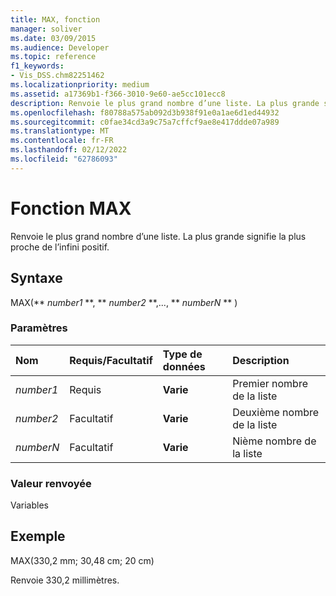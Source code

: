 ```yaml
---
title: MAX, fonction
manager: soliver
ms.date: 03/09/2015
ms.audience: Developer
ms.topic: reference
f1_keywords:
- Vis_DSS.chm82251462
ms.localizationpriority: medium
ms.assetid: a17369b1-f366-3010-9e60-ae5cc101ecc8
description: Renvoie le plus grand nombre d’une liste. La plus grande signifie la plus proche de l’infini positif.
ms.openlocfilehash: f80788a575ab092d3b938f91e0a1ae6d1ed44932
ms.sourcegitcommit: c0fae34cd3a9c75a7cffcf9ae8e417ddde07a989
ms.translationtype: MT
ms.contentlocale: fr-FR
ms.lasthandoff: 02/12/2022
ms.locfileid: "62786093"
---
```

# <a name="max-function"></a>Fonction MAX

Renvoie le plus grand nombre d’une liste. La plus grande signifie la plus proche de l’infini positif.
  
## <a name="syntax"></a>Syntaxe

MAX(** *number1* **, ** *number2* **,..., ** *numberN* ** ) 
  
### <a name="parameters"></a>Paramètres

|**Nom**|**Requis/Facultatif**|**Type de données**|**Description**|
|:-----|:-----|:-----|:-----|
| _number1_ <br/> |Requis  <br/> |**Varie** <br/> |Premier nombre de la liste |
| _number2_ <br/> |Facultatif  <br/> |**Varie** <br/> | Deuxième nombre de la liste |
| _numberN_ <br/> |Facultatif  <br/> |**Varie** <br/> |Nième nombre de la liste |
   
### <a name="return-value"></a>Valeur renvoyée

Variables
  
## <a name="example"></a>Exemple

MAX(330,2 mm; 30,48 cm; 20 cm) 
  
Renvoie 330,2 millimètres. 
  

